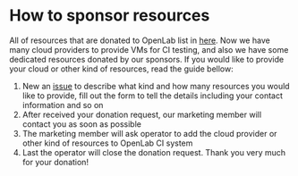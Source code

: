 # How to sponsor resources
All of resources that are donated to OpenLab list in [here](https://github.com/theopenlab/resources). Now we have many cloud providers to provide VMs for CI testing, and also we have some dedicated resources donated by our sponsors. If you would like to provide your cloud or other kind of resources, read the guide bellow:
1. New an [issue](https://github.com/theopenlab/resources/issues/new) to describe what kind and how many resources you would like to provide, fill out the form to tell the details including your contact information and so on
2. After received your donation request, our marketing member will contact you as soon as possible   
3. The marketing member will ask operator to add the cloud provider or other kind of resources to OpenLab CI system
4. Last the operator will close the donation request. Thank you very much for your donation! 